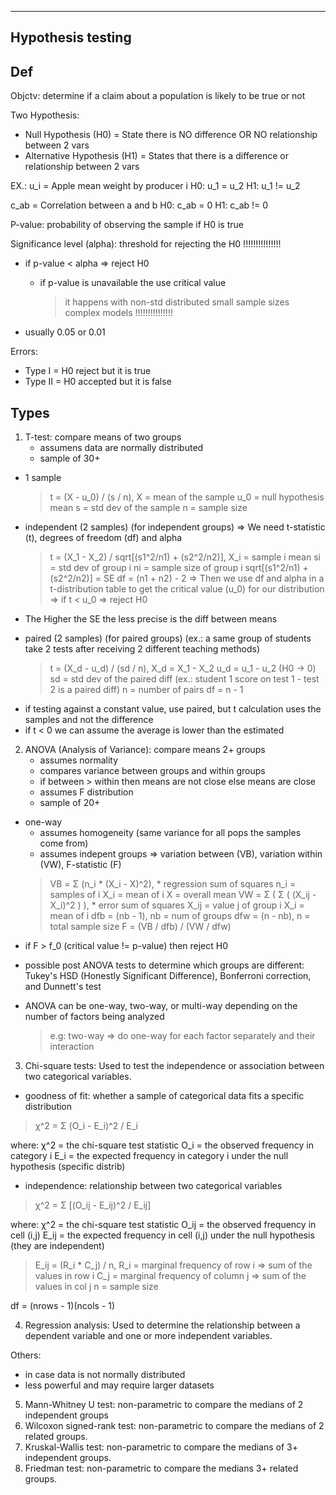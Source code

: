 ------------------
Hypothesis testing
------------------


Def
--------------

Objctv: determine if a claim about a population is likely to be true or not

Two Hypothesis:
- Null Hypothesis (H0) = State there is NO difference OR NO relationship between 2 vars
- Alternative Hypothesis (H1) = States that there is a difference or relationship between 2 vars

EX.:
u_i = Apple mean weight by producer i
H0: u_1 = u_2
H1: u_1 != u_2

c_ab = Correlation between a and b
H0: c_ab = 0
H1: c_ab != 0

P-value: probability of observing the sample if H0 is true

Significance level (alpha): threshold for rejecting the H0
!!!!!!!!!!!!!!!
* if p-value < alpha => reject H0
    * if p-value is unavailable the use critical value
        > it happens with non-std distributed
        > small sample sizes
        > complex models
!!!!!!!!!!!!!!!

* usually 0.05 or 0.01

Errors:
- Type I = H0 reject but it is true
- Type II = H0 accepted but it is false


Types
--------------

1. T-test: compare means of two groups
    * assumens data are normally distributed
    * sample of 30+

- 1 sample
    > t = (X - u_0) / (s / n),
            X = mean of the sample
            u_0 = null hypothesis mean
            s = std dev of the sample
            n = sample size

- independent (2 samples) (for independent groups)
    => We need t-statistic (t), degrees of freedom (df) and alpha
    > t = (X_1 - X_2) / sqrt[(s1^2/n1) + (s2^2/n2)],
            X_i = sample i mean 
            si = std dev of group i
            ni = sample size of group i
            sqrt[(s1^2/n1) + (s2^2/n2)] = SE
    > df = (n1 + n2) - 2
    => Then we use df and alpha in a t-distribution table to get the critical value (u_0) for our distribution
    => if t < u_0 => reject H0

* The Higher the SE the less precise is the diff between means

- paired (2 samples) (for paired groups) (ex.: a same group of students take 2 tests after receiving 2 different teaching methods)
    > t = (X_d - u_d) / (sd / n),
            X_d = X_1 - X_2
            u_d = u_1 - u_2 (H0 -> 0)
            sd = std dev of the paired diff (ex.: student 1 score on test 1 - test 2 is a paired diff)
            n = number of pairs
    > df = n - 1
* if testing against a constant value, use paired, but t calculation uses the samples and not the difference
* if t < 0 we can assume the average is lower than the estimated


2. ANOVA (Analysis of Variance): compare means 2+ groups
    * assumes normality
    * compares variance between groups and within groups
    * if between > within then means are not close else means are close
    * assumes F distribution
    * sample of 20+

- one-way
    * assumes homogeneity (same variance for all pops the samples come from)
    * assumes indepent groups
    => variation between (VB), variation within (VW), F-statistic (F)
    > VB = Σ (n_i * (X_i - X)^2), * regression sum of squares
        n_i = samples of i
        X_i = mean of i
        X = overall mean
    > VW = Σ ( Σ ( (X_ij - X_i)^2 ) ), * error sum of squares
        X_ij = value j of group i
        X_i = mean of i
    > dfb = (nb - 1), 
        nb = num of groups
    > dfw = (n - nb),
        n = total sample size
    > F = (VB / dfb) / (VW / dfw)
* if F > f_0 (critical value != p-value) then reject H0
* possible post ANOVA tests to determine which groups are different: Tukey's HSD (Honestly Significant Difference), Bonferroni correction, and Dunnett's test

* ANOVA can be one-way, two-way, or multi-way depending on the number of factors being analyzed
    > e.g: two-way => do one-way for each factor separately and their interaction

3. Chi-square tests: Used to test the independence or association between two categorical variables.

- goodness of fit: whether a sample of categorical data fits a specific distribution
> χ^2 = Σ (O_i - E_i)^2 / E_i

where:
χ^2 = the chi-square test statistic
O_i = the observed frequency in category i
E_i = the expected frequency in category i under the null hypothesis (specific distrib)


- independence: relationship between two categorical variables
> χ^2 = Σ [(O_ij - E_ij)^2 / E_ij]

where:
χ^2 = the chi-square test statistic
O_ij = the observed frequency in cell (i,j)
E_ij = the expected frequency in cell (i,j) under the null hypothesis (they are independent)

> E_ij = (R_i * C_j) / n, 
    R_i = marginal frequency of row i => sum of the values in row i
    C_j = marginal frequency of column j => sum of the values in col j
    n = sample size

df =  (nrows - 1)(ncols - 1)

4. Regression analysis: Used to determine the relationship between a dependent variable and one or more independent variables.

Others: 
- in case data is not normally distributed
- less powerful and may require larger datasets

5. Mann-Whitney U test: non-parametric to compare the medians of 2 independent groups
6. Wilcoxon signed-rank test: non-parametric to compare the medians of 2 related groups.
7. Kruskal-Wallis test: non-parametric to compare the medians of 3+ independent groups.
8. Friedman test: non-parametric to compare the medians 3+ related groups.
